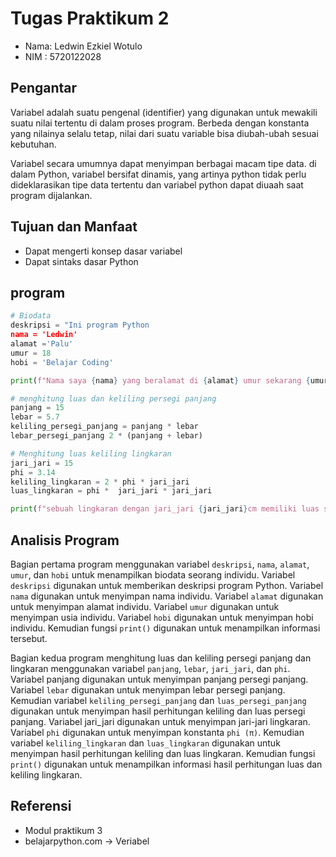 # Tugas Praktikum 2

- Nama: Ledwin Ezkiel Wotulo
- NIM : 5720122028

## Pengantar

Variabel adalah suatu pengenal (identifier) yang digunakan untuk mewakili suatu nilai tertentu di dalam proses program. Berbeda dengan konstanta yang nilainya selalu tetap, nilai dari suatu variable bisa diubah-ubah sesuai kebutuhan.

Variabel secara umumnya dapat menyimpan berbagai macam tipe data. di dalam Python, variabel bersifat dinamis, yang artinya python tidak perlu dideklarasikan tipe data tertentu dan variabel python dapat diuaah saat program dijalankan.

## Tujuan dan Manfaat

- Dapat mengerti konsep dasar variabel
- Dapat sintaks dasar Python

## program

```python
# Biodata
deskripsi = "Ini program Python
nama = 'Ledwin'
alamat ='Palu'
umur = 18
hobi = 'Belajar Coding'

print(f"Nama saya {nama} yang beralamat di {alamat} umur sekarang {umur} tahun, dan memiliki hobi {hobi}")

# menghitung luas dan keliling persegi panjang
panjang = 15
lebar = 5.7
keliling_persegi_panjang = panjang * lebar
lebar_persegi_panjang 2 * (panjang + lebar)

# Menghitung luas keliling lingkaran
jari_jari = 15
phi = 3.14
keliling_lingkaran = 2 * phi * jari_jari
luas_lingkaran = phi *  jari_jari * jari_jari

print(f"sebuah lingkaran dengan jari_jari {jari_jari}cm memiliki luas sebesar {luas_lingkaran} dan keliling {keliling_lingkaran}")


```

## Analisis Program

Bagian pertama program menggunakan variabel `deskripsi`, `nama`, `alamat`, `umur`, dan `hobi` untuk menampilkan biodata seorang individu. Variabel `deskripsi` digunakan untuk memberikan deskripsi program Python. Variabel `nama` digunakan untuk menyimpan nama individu. Variabel `alamat` digunakan untuk menyimpan alamat individu. Variabel `umur` digunakan untuk menyimpan usia individu. Variabel `hobi` digunakan untuk menyimpan hobi individu. Kemudian fungsi `print()` digunakan untuk menampilkan informasi tersebut.

Bagian kedua program menghitung luas dan keliling persegi panjang dan lingkaran menggunakan variabel `panjang`, `lebar`, `jari_jari`, dan `phi`. Variabel panjang digunakan untuk menyimpan panjang persegi panjang. Variabel `lebar` digunakan untuk menyimpan lebar persegi panjang. Kemudian variabel `keliling_persegi_panjang` dan `luas_persegi_panjang` digunakan untuk menyimpan hasil perhitungan keliling dan luas persegi panjang. Variabel jari_jari digunakan untuk menyimpan jari-jari lingkaran. Variabel `phi` digunakan untuk menyimpan konstanta `phi (π)`. Kemudian variabel `keliling_lingkaran` dan `luas_lingkaran` digunakan untuk menyimpan hasil perhitungan keliling dan luas lingkaran. Kemudian fungsi `print()` digunakan untuk menampilkan informasi hasil perhitungan luas dan keliling lingkaran.

## Referensi
- Modul praktikum 3
- belajarpython.com -> Veriabel